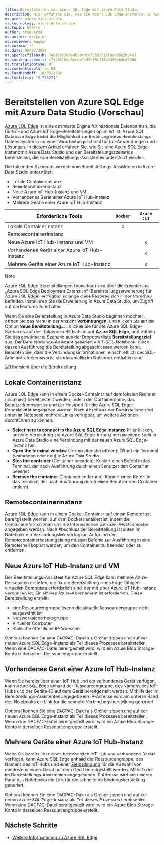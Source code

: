 ```yaml
---
title: Bereitstellen von Azure SQL Edge mit Azure Data Studio
description: Hier erfahren Sie, wie Sie Azure SQL Edge-Instanzen in Azure Data Studio bereitstellen.
ms.prod: azure-data-studio
ms.technology: azure-data-studio
ms.topic: how-to
author: dzsquared
ms.author: drskwier
ms.reviewer: maghan
ms.custom: ''
ms.date: 09/22/2020
ms.openlocfilehash: 74901a5360e4b9badcc7569211bfaea90d2b94a3
ms.sourcegitcommit: c7f40918dc3ecdb0ed2ef5c237a3996cb4cd268d
ms.translationtype: HT
ms.contentlocale: de-DE
ms.lasthandoff: 10/05/2020
ms.locfileid: "91725221"
---
```

# <a name="deploy-azure-sql-edge-with-azure-data-studio-preview"></a>Bereitstellen von Azure SQL Edge mit Azure Data Studio (Vorschau)

[Azure SQL Edge](/azure/azure-sql-edge/overview) ist eine optimierte Engine für relationale Datenbanken, die für IoT- und Azure IoT Edge-Bereitstellungen optimiert ist. Azure SQL Database Edge bietet die Möglichkeit zur Erstellung eines Hochleistungs-Datenspeichers und einer Verarbeitungsschicht für IoT-Anwendungen und -Lösungen. In diesem Artikel erfahren Sie, wie Sie eine Azure SQL Edge-Instanz mit Azure Data Studio und den Bereitstellungsszenarios bereitstellen, die vom Bereitstellungs-Assistenten unterstützt werden.  

Die folgenden Szenarios werden vom Bereitstellungs-Assistenten in Azure Data Studio unterstützt:

- Lokale Containerinstanz
- Remotecontainerinstanz
- Neue Azure IoT Hub-Instanz und VM
- Vorhandenes Gerät einer Azure IoT Hub-Instanz
- Mehrere Geräte einer Azure IoT Hub-Instanz

| Erforderliche Tools | `Docker` | `Azure CLI` |
| ------------- | :---: | :---: |
| Lokale Containerinstanz | x | |
| Remotecontainerinstanz | | |
| Neue Azure IoT Hub-Instanz und VM | | x |
| Vorhandenes Gerät einer Azure IoT Hub-Instanz |  | x |
| Mehrere Geräte einer Azure IoT Hub-Instanz |   |  x |

> [!NOTE]
> Azure SQL Edge-Bereitstellungen (Vorschau) sind über die Erweiterung „Azure SQL Edge Deployment Extension“ (Bereitstellungserweiterung für Azure SQL Edge) verfügbar, solange diese Features sich in der Vorschau befinden. Installieren Sie die Erweiterung in Azure Data Studio, um Zugriff auf die Features zu erhalten.

Wenn Sie eine Bereitstellung in Azure Data Studio beginnen möchten, öffnen Sie das Menü in der Ansicht **Verbindungen**, und klicken Sie auf die Option **Neue Bereitstellung...** .  Klicken Sie für alle Azure SQL Edge-Szenarios auf dem folgenden Bildschirm auf **Azure SQL Edge**, und wählen Sie das gewünschte Szenario aus der Dropdownliste **Bereitstellungsziel** aus. Der Bereitstellungs-Assistent generiert ein T-SQL-Notebook, durch dessen Ausführung die Bereitstellung abgeschlossen werden kann. Beachten Sie, dass die Verbindungsinformationen, einschließlich des SQL-Administratorkennworts, standardmäßig im Notebook enthalten sind.

![Übersicht über die Bereitstellung](media/deploy-azure-sql-edge/deploy-overview.png)

## <a name="local-container-instance"></a>Lokale Containerinstanz

Azure SQL Edge kann in einem Docker-Container auf dem lokalen Rechner (localhost) bereitgestellt werden, indem der Containername, das Benutzerkennwort `sa` und der Hostport für die Azure SQL Edge-Konnektivität angegeben werden.  Nach Abschluss der Bereitstellung sind unten im Notebook mehrere Links verfügbar, um weitere Aktionen durchführen zu können:

- **Select here to connect to the Azure SQL Edge instance** (Hier klicken, um eine Verbindung zur Azure SQL Edge-Instanz herzustellen): Stellt in Azure Data Studio eine Verbindung mit der neuen Azure SQL Edge-Instanz her
- **Open the terminal window** (Terminalfenster öffnen): Öffnet ein Terminal (vorhanden oder neu) in Azure Data Studio
- **Stop the container** (Container beenden): Kopiert einen Befehl in das Terminal, der nach Ausführung durch einen Benutzer den Container beendet
- **Remove the container** (Container entfernen): Kopiert einen Befehl in das Terminal, der nach Ausführung durch einen Benutzer den Container entfernt

## <a name="remote-container-instance"></a>Remotecontainerinstanz

Azure SQL Edge kann in einem Docker-Container auf einem Remotehost bereitgestellt werden, auf dem Docker installiert ist, indem die Containerinformationen und die Informationen zum Ziel-/Hostcomputer angegeben werden.  Nach Abschluss der Bereitstellung ist unten im Notebook ein Verbindungslink verfügbar.  Aufgrund der Remotecontainerhostumgebung müssen Befehle zur Ausführung in eine Remoteshell kopiert werden, um den Container zu beenden oder zu entfernen.

## <a name="new-azure-iot-hub-and-vm"></a>Neue Azure IoT Hub-Instanz und VM

Der Bereitstellungs-Assistent für Azure SQL Edge kann mehrere Azure-Ressourcen erstellen, die für die Bereitstellung eines Edge-fähigen virtuellen Computers erforderlich sind, der mit einer Azure IoT Hub-Instanz verbunden ist. Ein aktives Azure-Abonnement ist erforderlich. Diese Bereitstellung erstellt:

- eine Ressourcengruppe (wenn die aktuelle Ressourcengruppe nicht ausgewählt ist)
- Netzwerksicherheitsgruppe
- Virtueller Computer
- Statische öffentliche IP-Adressen

Optional können Sie eine DACPAC-Datei als Ordner zippen und auf der neuen Azure SQL Edge-Instanz als Teil dieses Prozesses bereitstellen.  Wenn eine DACPAC-Datei bereitgestellt wird, wird ein Azure Blob Storage-Konto in derselben Ressourcengruppe erstellt.

## <a name="existing-device-of-an-azure-iot-hub"></a>Vorhandenes Gerät einer Azure IoT Hub-Instanz

Wenn Sie bereits über einen IoT-Hub und ein verbundenes Gerät verfügen, kann Azure SQL Edge anhand der Ressourcengruppe, des Namens des IoT-Hubs und der Geräte-ID auf dem Gerät bereitgestellt werden.
Mithilfe der im Bereitstellungs-Assistenten angegebenen IP-Adresse wird am unteren Rand des Notebooks ein Link für die schnelle Verbindungsherstellung generiert.

Optional können Sie eine DACPAC-Datei als Ordner zippen und auf der neuen Azure SQL Edge-Instanz als Teil dieses Prozesses bereitstellen.  Wenn eine DACPAC-Datei bereitgestellt wird, wird ein Azure Blob Storage-Konto in derselben Ressourcengruppe erstellt.

## <a name="multiple-devices-of-an-azure-iot-hub"></a>Mehrere Geräte einer Azure IoT Hub-Instanz

Wenn Sie bereits über einen bestehenden IoT-Hub und verbundene Geräte verfügen, kann Azure SQL Edge anhand der Ressourcengruppe, des Namens des IoT-Hubs und einer [Zielbedingung](/azure/iot-edge/module-deployment-monitoring#target-condition) für die Auswahl von mindestens einem Gerät auf dem Gerät bereitgestellt werden.
Mithilfe der im Bereitstellungs-Assistenten angegebenen IP-Adresse wird am unteren Rand des Notebooks ein Link für die schnelle Verbindungsherstellung generiert.

Optional können Sie eine DACPAC-Datei als Ordner zippen und auf der neuen Azure SQL Edge-Instanz als Teil dieses Prozesses bereitstellen.  Wenn eine DACPAC-Datei bereitgestellt wird, wird ein Azure Blob Storage-Konto in derselben Ressourcengruppe erstellt.

## <a name="next-steps"></a>Nächste Schritte

- [Weitere Informationen zu Azure SQL Edge](/azure/azure-sql-edge/)